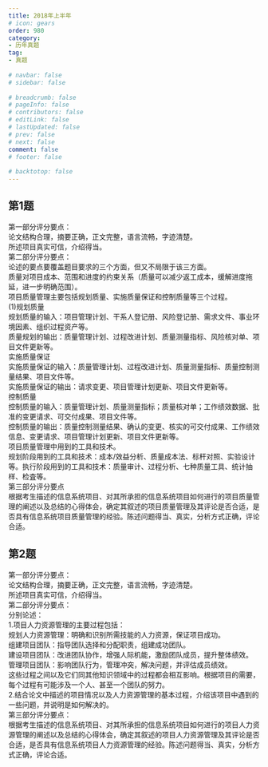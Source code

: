 ```yaml
---  
title: 2018年上半年  
# icon: gears  
order: 980  
category:  
- 历年真题  
tag:  
- 真题  
  
# navbar: false  
# sidebar: false  
  
# breadcrumb: false  
# pageInfo: false  
# contributors: false  
# editLink: false  
# lastUpdated: false  
# prev: false  
# next: false  
comment: false  
# footer: false  
  
# backtotop: false  
---  
```

## 第1题 ##

第一部分评分要点：  
论文结构合理，摘要正确，正文完整，语言流畅，字迹清楚。  
所述项目真实可信，介绍得当。  
第二部分评分要点：  
论述的要点要覆盖题目要求的三个方面，但又不局限于该三方面。  
质量对项目成本、范围和进度的约束关系（质量可以减少返工成本，缓解进度拖延，进一步明确范围）。  
项目质量管理主要包括规划质量、实施质量保证和控制质量等三个过程。  
(1)规划质量  
规划质量的输入：项目管理计划、干系人登记册、风险登记册、需求文件、事业环境因素、组织过程资产等。  
质量规划的输出：质量管理计划、过程改进计划、质量测量指标、风险核对单、项目文件更新等。  
实施质量保证  
实施质量保证的输入：质量管理计划、过程改进计划、质量测量指标、质量控制测量结果、项目文件等。  
实施质量保证的输出：请求变更、项目管理计划更新、项目文件更新等。  
控制质量  
控制质量的输入：质量管理计划、质量测量指标；质量核对单；工作绩效数据、批准的变更请求、可交付成果、项目文件等。  
控制质量的输出：质量控制测量结果、确认的变更、核实的可交付成果、工作绩效信息、变更请求、项目管理计划更新、项目文件更新等。  
项目质量管理中用到的工具和技术。  
规划阶段用到的工具和技术：成本/效益分析、质量成本法、标杆对照、实验设计等。执行阶段用到的工具和技术：质量审计、过程分析、七种质量工具、统计抽样、检査等。  
第三部分评分要点  
根据考生描述的信息系统项目、对其所承担的信息系统项目如何进行的项目质量管理的阐述以及总结的心得体会，确定其叙述的项目质量管理及其评论是否合适，是否具有信息系统项目质量管理的经验。陈述问题得当、真实，分析方式正确，评论合适。  


## 第2题 ##

第一部分评分要点：  
论文结构合理，摘要正确，正文完整，语言流畅，字迹清楚。  
所述项目真实可信，介绍得当。  
第二部分评分要点：  
分别论述：  
1.项目人力资源管理的主要过程包括：  
规划人力资源管理：明确和识别所需技能的人力资源，保证项目成功。  
组建项目团队：指导团队选择和分配职责，组建成功团队。  
建设项目团队：改进团队协作，增强人际机能，激励团队成员，提升整体绩效。  
管理项目团队：影响团队行为，管理冲突，解决问题，并评估成员绩效。  
这些过程之间以及它们同其他知识领域中的过程都会相互影响。根据项目的需要，每个过程有可能涉及一个人、甚至一个团队的努力。  
2.结合论文中描述的项目情况以及人力资源管理的基本过程，介绍该项目中遇到的一些问题，并说明是如何解决的。  
第三部分评分要点：  
根据考生描述的信息系统项目、对其所承担的信息系统项目如何进行的项目人力资源管理的阐述以及总结的心得体会，确定其叙述的项目人力资源管理及其评论是否合适，是否具有信息系统项目人力资源管理的经验。陈述问题得当、真实，分析方式正确，评论合适。  

